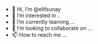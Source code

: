 - 👋 Hi, I’m @elifsunay
- 👀 I’m interested in ..
- 🌱 I’m currently learning ...
- 💞️ I’m looking to collaborate on ...
- 📫 How to reach me ...

<!---
elifsunay/elifsunay is a ✨ special ✨ repository because its `README.md` (this file) appears on your GitHub profile.
You can click the Preview link to take a look at your changes.
--->
